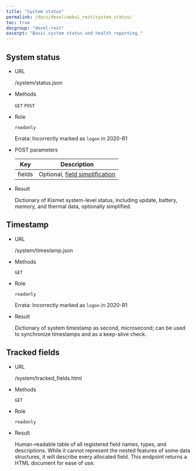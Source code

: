 ```yaml
---
title: "System status"
permalink: /docs/devel/webui_rest/system_status/
toc: true
docgroup: "devel-rest"
excerpt: "Basic system status and health reporting."
---
```


## System status

* URL

    /system/status.json

* Methods

    `GET` `POST`

* Role

    `readonly`

    Errata:  Incorrectly marked as `logon` in 2020-R1

* POST parameters

    | Key    | Description                                                                             |
    | ---    | -----------                                                                             |
    | fields | Optional, [field simplification](/docs/devel/webui_rest/commands/#field-specifications) |

* Result

    Dictionary of Kismet system-level status, including update, battery, memory, and thermal data, optionally simplified.

## Timestamp

* URL

    /system/timestamp.json

* Methods

    `GET`

* Role

    `readonly`

    Errata:  Incorrectly marked as `logon` in 2020-R1

* Result

    Dictionary of system timestamp as second, microsecond; can be used to synchronize timestamps and as a keep-alive check.

## Tracked fields

* URL

    /system/tracked_fields.html

* Methods

    `GET`

* Role

    `readonly`

* Result

    Human-readable table of all registered field names, types, and descriptions.  While it cannot represent the nested features of some data structures, it will describe every allocated field.  This endpoint returns a HTML document for ease of use.

